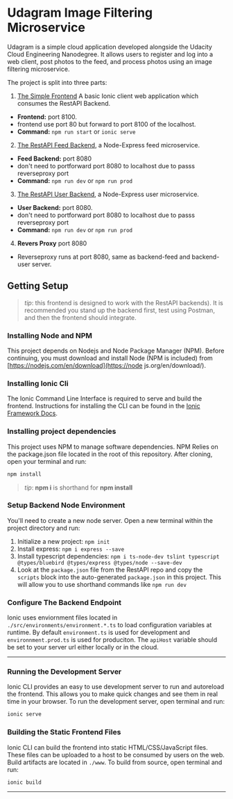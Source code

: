 # Udagram Image Filtering Microservice

Udagram is a simple cloud application developed alongside the Udacity Cloud Engineering Nanodegree. It allows users to register and log into a web client, post photos to the feed, and process photos using an image filtering microservice.

The project is split into three parts:
1. [The Simple Frontend](./udacity-c3-frontend)
A basic Ionic client web application which consumes the RestAPI Backend. 
- **Frontend:** port 8100. 
- frontend use port 80 but forward to port 8100 of the localhost. 
- **Command:** `npm run start` or `ionic serve`
2. [The RestAPI Feed Backend](./udacity-c3-restapi-feed), a Node-Express feed microservice.
- **Feed Backend:** port 8080
- don't need to portforward port 8080 to localhost due to passs reverseproxy port
- **Command:** `npm run dev` or `npm run prod` 
3. [The RestAPI User Backend](./udacity-c3-restapi-user), a Node-Express user microservice.
- **User Backend:** port 8080. 
- don't need to portforward port 8080 to localhost due to passs reverseproxy port
- **Command:** `npm run dev` or `npm run prod` 
4. **Revers Proxy** port 8080
- Reverseproxy runs at port 8080, same as backend-feed and backend-user server. 

## Getting Setup

> _tip_: this frontend is designed to work with the RestAPI backends). It is recommended you stand up the backend first, test using Postman, and then the frontend should integrate.

### Installing Node and NPM
This project depends on Nodejs and Node Package Manager (NPM). Before continuing, you must download and install Node (NPM is included) from [https://nodejs.com/en/download](https://node js.org/en/download/).

### Installing Ionic Cli
The Ionic Command Line Interface is required to serve and build the frontend. Instructions for installing the CLI can be found in the [Ionic Framework Docs](https://ionicframework.com/docs/installation/cli).

### Installing project dependencies

This project uses NPM to manage software dependencies. NPM Relies on the package.json file located in the root of this repository. After cloning, open your terminal and run:
```bash
npm install
```
>_tip_: **npm i** is shorthand for **npm install**

### Setup Backend Node Environment
You'll need to create a new node server. Open a new terminal within the project directory and run:
1. Initialize a new project: `npm init`
2. Install express: `npm i express --save`
3. Install typescript dependencies: `npm i ts-node-dev tslint typescript  @types/bluebird @types/express @types/node --save-dev`
4. Look at the `package.json` file from the RestAPI repo and copy the `scripts` block into the auto-generated `package.json` in this project. This will allow you to use shorthand commands like `npm run dev`


### Configure The Backend Endpoint
Ionic uses enviornment files located in `./src/environments/environment.*.ts` to load configuration variables at runtime. By default `environment.ts` is used for development and `environnment.prod.ts` is used for produciton. The `apiHost` variable should be set to your server url either locally or in the cloud.

***
### Running the Development Server
Ionic CLI provides an easy to use development server to run and autoreload the frontend. This allows you to make quick changes and see them in real time in your browser. To run the development server, open terminal and run:

```bash
ionic serve
```

### Building the Static Frontend Files
Ionic CLI can build the frontend into static HTML/CSS/JavaScript files. These files can be uploaded to a host to be consumed by users on the web. Build artifacts are located in `./www`. To build from source, open terminal and run:
```bash
ionic build
```
***